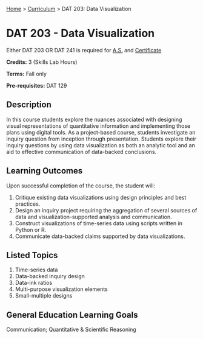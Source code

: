 [Home](../) > [Curriculum](index.html) > DAT 203: Data Visualization

# DAT 203 - Data Visualization

Either DAT 203 OR DAT 241 is required for [A.S.](as_curriculum.md) and [Certificate](cert_curriculum.md)

**Credits:** 3 (Skills Lab Hours)

**Terms:** Fall only

**Pre-requisites:** DAT 129

## Description

In this course students explore the nuances associated with designing visual representations of quantitative information and implementing those plans using digital tools. As a project-based course, students investigate an inquiry question from inception through presentation. Students explore their inquiry questions by using data visualization as both an analytic tool and an aid to effective communication of data-backed conclusions.

## Learning Outcomes

Upon successful completion of the course, the student will:
1. Critique existing data visualizations using design principles and best practices.
2. Design an inquiry project requiring the aggregation of several sources of data and visualization-supported analysis and communication.
3. Construct visualizations of time-series data using scripts written in Python or R.
4. Communicate data-backed claims supported by data visualizations.
         

## Listed Topics

1. Time-series data
2. Data-backed inquiry design
3. Data-ink ratios
4. Multi-purpose visualization elements
5. Small-multiple designs


## General Education Learning Goals

Communication; Quantitative & Scientific Reasoning